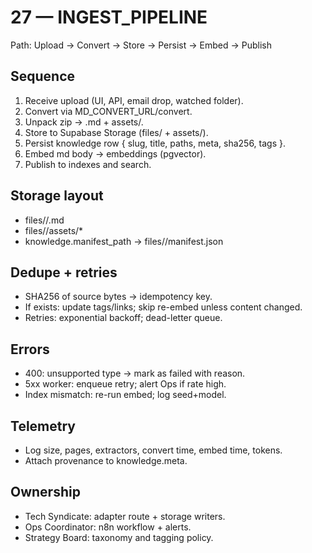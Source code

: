 # 27 — INGEST_PIPELINE

Path: Upload → Convert → Store → Persist → Embed → Publish

## Sequence
1) Receive upload (UI, API, email drop, watched folder).
2) Convert via MD_CONVERT_URL/convert.
3) Unpack zip → <slug>.md + assets/.
4) Store to Supabase Storage (files/ + assets/).
5) Persist knowledge row { slug, title, paths, meta, sha256, tags }.
6) Embed md body → embeddings (pgvector).
7) Publish to indexes and search.

## Storage layout
- files/<slug>/<slug>.md
- files/<slug>/assets/*
- knowledge.manifest_path → files/<slug>/manifest.json

## Dedupe + retries
- SHA256 of source bytes → idempotency key.
- If exists: update tags/links; skip re-embed unless content changed.
- Retries: exponential backoff; dead-letter queue.

## Errors
- 400: unsupported type → mark as failed with reason.
- 5xx worker: enqueue retry; alert Ops if rate high.
- Index mismatch: re-run embed; log seed+model.

## Telemetry
- Log size, pages, extractors, convert time, embed time, tokens.
- Attach provenance to knowledge.meta.

## Ownership
- Tech Syndicate: adapter route + storage writers.
- Ops Coordinator: n8n workflow + alerts.
- Strategy Board: taxonomy and tagging policy.
